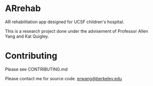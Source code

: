 # ARrehab
AR rehabilitation app designed for UCSF children's hospital.

This is a research project done under the advisement of Professor Allen Yang and Kat Quigley.

# Contributing
Please see CONTRIBUTING.md

Please contact me for source code. erwang@berkeley.edu

